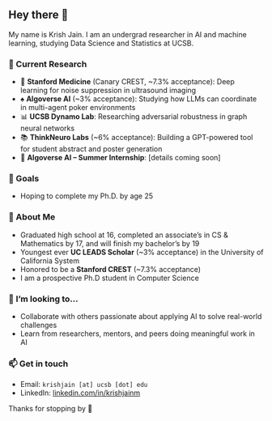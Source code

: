 ## Hey there 👋

My name is Krish Jain. I am an undergrad researcher in AI and machine learning, studying Data Science and Statistics at UCSB.  

### 🔬 Current Research
- 🧬 **Stanford Medicine** (Canary CREST, ~7.3% acceptance): Deep learning for noise suppression in ultrasound imaging  
- ♠️ **Algoverse AI** (~3% acceptance): Studying how LLMs can coordinate in multi-agent poker environments  
- 📊 **UCSB Dynamo Lab**: Researching adversarial robustness in graph neural networks  
- 📚 **ThinkNeuro Labs** (~6% acceptance): Building a GPT-powered tool for student abstract and poster generation
- 🚀 **Algoverse AI – Summer Internship**: [details coming soon]  

### 🎯 Goals
- Hoping to complete my Ph.D. by age 25

### 🌱 About Me
- Graduated high school at 16, completed an associate’s in CS & Mathematics by 17, and will finish my bachelor’s by 19  
- Youngest ever **UC LEADS Scholar** (~3% acceptance) in the University of California System 
- Honored to be a **Stanford CREST** (~7.3% acceptance)
- I am a prospective Ph.D student in Computer Science

### 🤝 I’m looking to...
- Collaborate with others passionate about applying AI to solve real-world challenges  
- Learn from researchers, mentors, and peers doing meaningful work in AI

### 📫 Get in touch
- Email: `krishjain [at] ucsb [dot] edu`  
- LinkedIn: [linkedin.com/in/krishjainm](https://www.linkedin.com/in/krishjainm)

Thanks for stopping by 🙏
